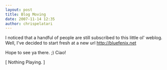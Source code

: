 ```yaml
---
layout: post
title: Blog Moving
date: 2007-11-14 12:35
author: chrispelatari
---
```


<p>I noticed that a handful of people are still subscribed to this little ol' 
weblog. Well, I've decided to start fresh at a new url <a href="http://bluefenix.net">http://bluefenix.net</a> </p>
<p>Hope to see ya there. ;) Ciao!</p>[ Nothing Playing. ] 
<p></p>
